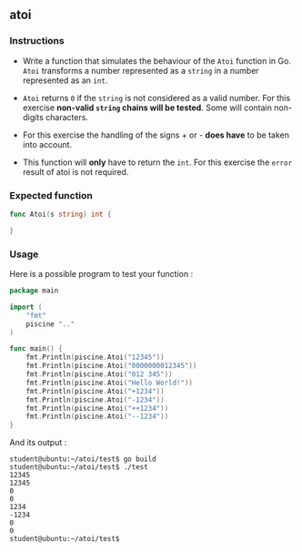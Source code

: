 ## atoi

### Instructions

- Write a function that simulates the behaviour of the `Atoi` function in Go. `Atoi` transforms a number represented as a `string` in a number represented as an `int`.

- `Atoi` returns `0` if the `string` is not considered as a valid number. For this exercise **non-valid `string` chains will be tested**. Some will contain non-digits characters.

- For this exercise the handling of the signs + or - **does have** to be taken into account.

- This function will **only** have to return the `int`. For this exercise the `error` result of atoi is not required.

### Expected function

```go
func Atoi(s string) int {

}
```

### Usage

Here is a possible program to test your function :

```go
package main

import (
	"fmt"
	piscine ".."
)

func main() {
	fmt.Println(piscine.Atoi("12345"))
	fmt.Println(piscine.Atoi("0000000012345"))
	fmt.Println(piscine.Atoi("012 345"))
	fmt.Println(piscine.Atoi("Hello World!"))
	fmt.Println(piscine.Atoi("+1234"))
	fmt.Println(piscine.Atoi("-1234"))
	fmt.Println(piscine.Atoi("++1234"))
	fmt.Println(piscine.Atoi("--1234"))
}
```

And its output :

```console
student@ubuntu:~/atoi/test$ go build
student@ubuntu:~/atoi/test$ ./test
12345
12345
0
0
1234
-1234
0
0
student@ubuntu:~/atoi/test$
```
